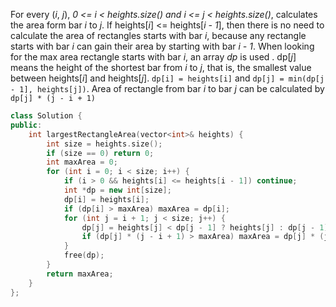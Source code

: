 For every (*i*, *j*), *0 <= i < heights.size() and i <= j < heights.size()*, calculates the area form bar *i* to *j*. If heights[*i*] <= heights[*i - 1*], then there is no need to calculate the area of rectangles starts with bar *i*, because any rectangle starts with bar *i* can gain their area by starting with bar *i - 1*. When looking for the max area rectangle starts with bar *i*, an array *dp* is used . dp[*j*] means the height of the shortest bar from *i* to *j*, that is, the smallest value between heights[*i*] and heights[*j*]. ```dp[i] = heights[i]``` and ```dp[j] = min(dp[j - 1], heights[j])```. Area of rectangle from bar *i* to bar *j* can be calculated by ```dp[j] * (j - i + 1)```

```cpp
class Solution {
public:
    int largestRectangleArea(vector<int>& heights) {
        int size = heights.size();
        if (size == 0) return 0;
        int maxArea = 0;
        for (int i = 0; i < size; i++) {
            if (i > 0 && heights[i] <= heights[i - 1]) continue;
            int *dp = new int[size];
            dp[i] = heights[i];
            if (dp[i] > maxArea) maxArea = dp[i];
            for (int j = i + 1; j < size; j++) {
                dp[j] = heights[j] < dp[j - 1] ? heights[j] : dp[j - 1];
                if (dp[j] * (j - i + 1) > maxArea) maxArea = dp[j] * (j - i + 1);
            }
            free(dp);
        }
        return maxArea;
    }
};
```